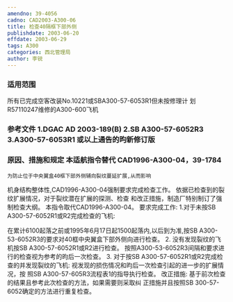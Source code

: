 ```yaml
---
amendno: 39-4056
cadno: CAD2003-A300-06
title: 检查40隔框下部外侧
publishdate: 2003-06-20
effdate: 2003-06-29
tags: A300
categories: 西北管理局
author: 李锐
---
```


### 适用范围 
所有已完成空客改装No.10221或SBA300-57-6053R1但未按修理计
划R57110247维修的A300-600飞机

### 参考文件    1.DGAC AD 2003-189(B)     2.SB A300-57-6052R3 3.A300-57-6053R1 或以上通告的昀新修订版

### 原因、措施和规定 本适航指令替代 CAD1996-A300-04，39-1784 
    为防止位于中央翼盒40框下部外侧辅向裂纹蔓延扩展,从而影响
机身结构整体性,CAD1996-A300-04强制要求完成检查工作。     依据已检查到的裂纹扩展情况，对于裂纹潜在扩展的探测、检查
和改正措施，制造厂特别制订了强制检查大纲。     本指令取代CAD1996-A300-04。     要求完成工作: 
    1.对于未按SB A300-57-6052R1或R2完成检查的飞机: 
  
在累计6100起落之前或1995年6月17日起1500起落内,以后到为准,按SB A300-53-6052R3的要求对40框中央翼盒下部外侧向进行检查。 
2. 没有发现裂纹的飞机按SB A300-57-6052R1或R2进行检查。 
    按照A300-53-6052R3间隔和要求进行的检查视为参考的昀后一次检查。 
    3. 对于按SB A300-57-6052R1或R2完成检查的并发现裂纹的飞机:    视发现的损伤情况和昀后一次检查引起的进一步的扩展情况，按
照SB A300-57-605R3流程表1的指导执行检查。     改正措施:     基于前次检查的结果且参考此次检查的方法，如果需要则采取纠
正措施并且按照SB 300-57-6052确定的方法进行重复检查。
